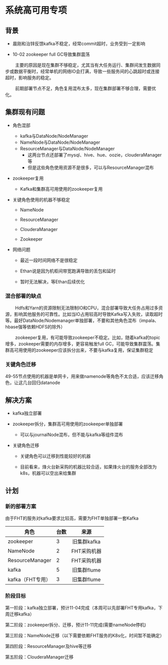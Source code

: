 # 系统高可用专项

## 背景

* 晨刚和治锌反馈kafka不稳定，经常commit超时，业务受到一定影响

* 10-02 zookeeper full GC导致集群震荡

        主要的原因是现在集群不够稳定，尤其当有大任务运行、集群间发生数据同步或数据平衡时，经常单机的网络IO会打满，导致一些服务间的心跳超时或连接超时，影响服务的稳定。

        前期部署节点不足，角色复用混布太多，现在集群部署不够合理，需要优化。

## 集群现有问题

* 角色混部
  
  * kafka与DataNode/NodeManager
  * NameNode与DataNode/NodeManager
  * ResourceManager与DataNode/NodeManager
    * 这两台节点还部署了mysql、hive、hue、oozie，clouderaManager等
    * 但是这些角色使用资源不是很多，可以与ResourceManager混布

* zookeeper复用
  
  * Kafka和集群高可用使用的zookeeper复用

* 关键角色使用的机器不够稳定
  
  * NameNode
  
  * ResourceManager
  
  * ClouderaManager
  
  * Zookeeper

* 网络问题
  
  * 最近一段时间网络不是很稳定
  
  * Ethan说是因为机柜间带宽跑满导致的丢包和延时
  
  * 暂时无法解决，等Ethan后续优化

### 混合部署的缺点

        Hdfs和Yarn的资源限制无法限制IO和CPU，混合部署导致大任务占用过多资源，影响其他服务的可靠性。比如当IO占用较高时导致Kafka写入失败，读取超时等。最好DataNode/Nodemanager单独部署，不要和其他角色混布（impala、hbase强等依赖HDFS的除外）

        zookeeper复用，有可能导致zookeeper不稳定。比如，随着kafka的topic增多，zookeeper需要的内存增多，更容易触发full GC，可能导致集群震荡。集群高可用使用的zookeeper应该拆分出来，不要与kafka复用，保证集群稳定

### 关键角色迁移

49-55节点使用的机器是单网卡，用来做namenode等角色不太合适，应该迁移角色，让这几台回归datanode

## 解决方案

* kafka独立部署

* zookeeper拆分，集群高可用使用的zookeeper单独部署
  
  * 可以与journalNode混布，但不能与kafka等组件混布

* 关键角色迁移
  
  * 关键角色可以迁移到性能较好的机器
  
  * 目前看来，烽火台新采购的机器比较合适，如果烽火台的服务全部改为k8s，机器可以空出来给集群

## 计划

### 新的部署方案

由于FHT的服务对kafka要求比较高，需要为FHT单独部署一套Kafka

| 角色              | 台数  | 来源       |
| --------------- | --- |:--------:|
| zookeeper       | 3   | 旧集群kafka |
| NameNode        | 2   | FHT采购机器  |
| ResourceManager | 2   | FHT采购机器  |
| kafka           | 5   | 旧集群flume |
| kafka（FHT专用）    | 3   | 旧集群flume |

### 阶段目标

第一阶段：kafka独立部署，预计11-04完成（本周可以先部署FHT专用kafka，下周迁移kafka）

第二阶段：zookeeper拆分、迁移，预计11-11完成(需要nameNode停机)

第三阶段：NameNode迁移（以下需要依赖FHT服务的K8s化，时间暂不能确定）

第四阶段：ResourceManager及hive等迁移

第五阶段：ClouderaManager迁移
